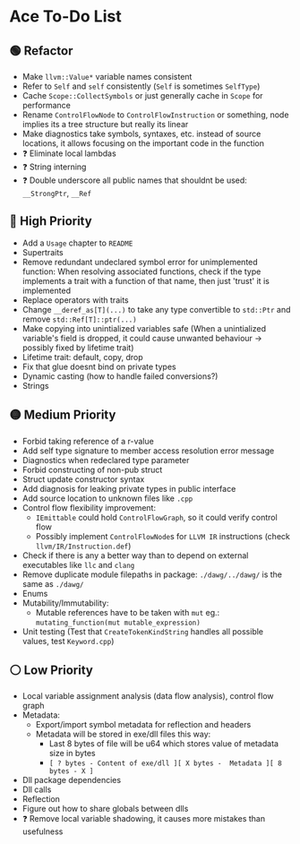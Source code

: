 # Ace To-Do List

## 🟢 Refactor

- Make `llvm::Value*` variable names consistent
- Refer to `Self` and `self` consistently (`Self` is sometimes `SelfType`)
- Cache `Scope::CollectSymbols` or just generally cache in `Scope` for performance
- Rename `ControlFlowNode` to `ControlFlowInstruction` or something, node implies its a tree structure but really its linear
- Make diagnostics take symbols, syntaxes, etc. instead of source locations, it allows focusing on the important code in the function
- ❓ Eliminate local lambdas
- ❓ String interning
- ❓ Double underscore all public names that shouldnt be used: `__StrongPtr`, `__Ref`

## 🔴 High Priority

- Add a `Usage` chapter to `README` 
- Supertraits
- Remove redundant undeclared symbol error for unimplemented function: When resolving associated functions, check if the type implements a trait with a function of that name, then just 'trust' it is implemented
- Replace operators with traits
- Change `__deref_as[T](...)` to take any type convertible to `std::Ptr` and remove `std::Ref[T]::ptr(...)`
- Make copying into unintialized variables safe (When a unintialized variable's field is dropped, it could cause unwanted behaviour &rarr; possibly fixed by lifetime trait)
- Lifetime trait: default, copy, drop
- Fix that glue doesnt bind on private types
- Dynamic casting (how to handle failed conversions?)
- Strings

## 🟡 Medium Priority

- Forbid taking reference of a r-value
- Add self type signature to member access resolution error message
- Diagnostics when redeclared type parameter
- Forbid constructing of non-pub struct
- Struct update constructor syntax
- Add diagnosis for leaking private types in public interface
- Add source location to unknown files like `.cpp`
- Control flow flexibility improvement:
  - `IEmittable` could hold `ControlFlowGraph`, so it could verify control flow
  - Possibly implement `ControlFlowNode`s for `LLVM IR` instructions (check `llvm/IR/Instruction.def`)
- Check if there is any a better way than to depend on external executables like `llc` and `clang`
- Remove duplicate module filepaths in package: `./dawg/../dawg/` is the same as `./dawg/`
- Enums
- Mutability/Immutability:
  - Mutable references have to be taken with `mut` eg.: `mutating_function(mut mutable_expression)`
- Unit testing (Test that `CreateTokenKindString` handles all possible values, test `Keyword.cpp`)

## ⚪ Low Priority

- Local variable assignment analysis (data flow analysis), control flow graph
- Metadata:
  - Export/import symbol metadata for reflection and headers
  - Metadata will be stored in exe/dll files this way:
    - Last 8 bytes of file will be u64 which stores value of metadata size in bytes
    - `[ ? bytes - Content of exe/dll ][ X bytes -  Metadata ][ 8 bytes - X ]`
- Dll package dependencies
- Dll calls
- Reflection
- Figure out how to share globals between dlls
- ❓ Remove local variable shadowing, it causes more mistakes than usefulness
